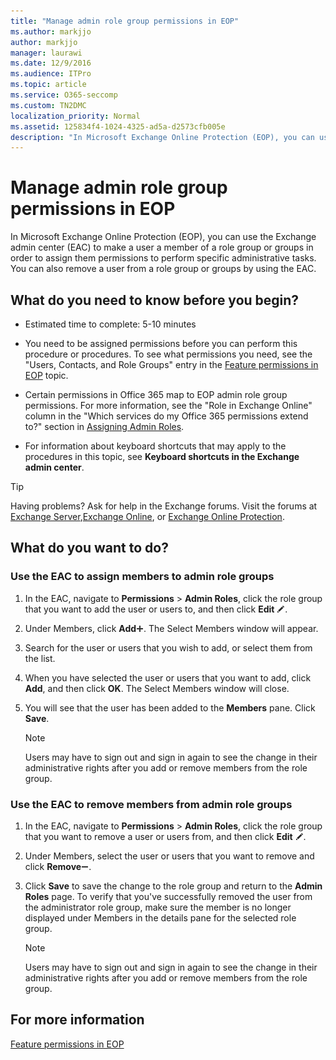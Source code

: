 ```yaml
---
title: "Manage admin role group permissions in EOP"
ms.author: markjjo
author: markjjo
manager: laurawi
ms.date: 12/9/2016
ms.audience: ITPro
ms.topic: article
ms.service: O365-seccomp
ms.custom: TN2DMC
localization_priority: Normal
ms.assetid: 125834f4-1024-4325-ad5a-d2573cfb005e
description: "In Microsoft Exchange Online Protection (EOP), you can use the Exchange admin center (EAC) to make a user a member of a role group or groups in order to assign them permissions to perform specific administrative tasks. You can also remove a user from a role group or groups by using the EAC."
---
```


# Manage admin role group permissions in EOP
  
In Microsoft Exchange Online Protection (EOP), you can use the Exchange admin center (EAC) to make a user a member of a role group or groups in order to assign them permissions to perform specific administrative tasks. You can also remove a user from a role group or groups by using the EAC.
  
## What do you need to know before you begin?

- Estimated time to complete: 5-10 minutes
    
- You need to be assigned permissions before you can perform this procedure or procedures. To see what permissions you need, see the "Users, Contacts, and Role Groups" entry in the [Feature permissions in EOP](feature-permissions-in-eop.md) topic. 
    
- Certain permissions in Office 365 map to EOP admin role group permissions. For more information, see the "Role in Exchange Online" column in the "Which services do my Office 365 permissions extend to?" section in [Assigning Admin Roles](https://go.microsoft.com/fwlink/p/?LinkId=286708).
    
- For information about keyboard shortcuts that may apply to the procedures in this topic, see **Keyboard shortcuts in the Exchange admin center**.
    
> [!TIP]
> Having problems? Ask for help in the Exchange forums. Visit the forums at [Exchange Server](https://go.microsoft.com/fwlink/p/?linkId=60612),[Exchange Online](https://go.microsoft.com/fwlink/p/?linkId=267542), or [Exchange Online Protection](https://go.microsoft.com/fwlink/p/?linkId=285351). 
  
## What do you want to do?

### Use the EAC to assign members to admin role groups

1. In the EAC, navigate to **Permissions** \> **Admin Roles**, click the role group that you want to add the user or users to, and then click **Edit** ![Edit icon](../media/ITPro-EAC-EditIcon.png).
    
2. Under Members, click **Add**![Add Icon](../media/ITPro-EAC-AddIcon.png). The Select Members window will appear.
    
3. Search for the user or users that you wish to add, or select them from the list.
    
4. When you have selected the user or users that you want to add, click **Add**, and then click **OK**. The Select Members window will close.
    
5. You will see that the user has been added to the **Members** pane. Click **Save**.
    
    > [!NOTE]
    > Users may have to sign out and sign in again to see the change in their administrative rights after you add or remove members from the role group. 
  
### Use the EAC to remove members from admin role groups

1. In the EAC, navigate to **Permissions** \> **Admin Roles**, click the role group that you want to remove a user or users from, and then click **Edit** ![Edit icon](../media/ITPro-EAC-EditIcon.png).
    
2. Under Members, select the user or users that you want to remove and click **Remove**![Remove icon](../media/ITPro-EAC-RemoveIcon.png).
    
3. Click **Save** to save the change to the role group and return to the **Admin Roles** page. To verify that you've successfully removed the user from the administrator role group, make sure the member is no longer displayed under Members in the details pane for the selected role group. 
    
    > [!NOTE]
    > Users may have to sign out and sign in again to see the change in their administrative rights after you add or remove members from the role group. 
  
## For more information

[Feature permissions in EOP](feature-permissions-in-eop.md)
  

